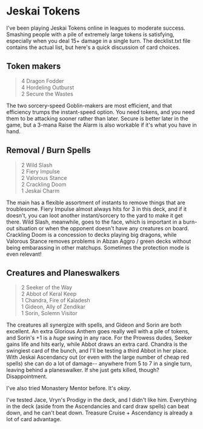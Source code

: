 # Jeskai Tokens

I've been playing Jeskai Tokens online in leagues to moderate success. Smashing people with a pile of extremely large tokens is satisfying, especially when you deal 15+ damage in a single turn. The decklist.txt file contains the actual list, but here's a quick discussion of card choices. 

## Token makers

>4 Dragon Fodder    
>4 Hordeling Outburst    
>2 Secure the Wastes    

The two sorcery-speed Goblin-makers are most efficient, and that efficiency trumps the instant-speed option. You need tokens, and you need them to be attacking sooner rather than later. Secure is better later in the game, but a 3-mana Raise the Alarm is also workable if it's what you have in hand.

## Removal / Burn Spells

>2 Wild Slash    
>2 Fiery Impulse    
>2 Valorous Stance    
>2 Crackling Doom    
>1 Jeskai Charm    

The main has a flexible assortment of instants to remove things that are troublesome. Fiery Impulse almost always hits for 3 in this deck, and if it doesn't, you can loot another instant/sorcery to the yard to make it get there. Wild Slash, meanwhile, goes to the face, which is important in a burn-out situation or when the opponent doesn't have any creatures on board. Crackling Doom is a concession to decks playing big dragons, while Valorous Stance removes problems in Abzan Aggro / green decks without being embarassing in other matchups. Sometimes the protection mode is even relevant!

## Creatures and Planeswalkers

>2 Seeker of the Way    
>2 Abbot of Keral Keep    
>1 Chandra, Fire of Kaladesh    
>1 Gideon, Ally of Zendikar    
>1 Sorin, Solemn Visitor    

The creatures all synergize with spells, and Gideon and Sorin are both excellent. An extra Glorious Anthem goes really well with a pile of tokens, and Sorin's +1 is a *huge* swing in any race. For the Prowess dudes, Seeker gains life and hits early, while Abbot draws an extra card. Chandra is the swingiest card of the bunch, and I'll be testing a third Abbot in her place. With Jeskai Ascendancy out (or even with the large number of cheap red spells) she can do a lot of damage-- anywhere from 5 to 7 in a single turn, leaving behind a planeswalker. If she just gets killed, though? Disappointment.

I've also tried Monastery Mentor before. It's *okay*.

I've tested Jace, Vryn's Prodigy in the deck, and I didn't like him. Everything in the deck (aside from the Ascendancies and card draw spells) can beat down, and he can't beat down. Treasure Cruise + Ascendancy is already a lot of card advantage. 

